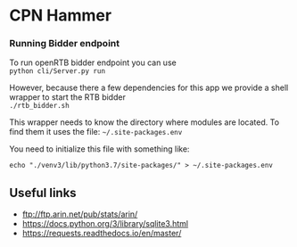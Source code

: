 # CPN Hammer

### Running Bidder endpoint

To run openRTB bidder endpoint you can use <br>
`python cli/Server.py run`

However, because there a few dependencies for this app we provide a shell wrapper to start the RTB bidder<br>
`./rtb_bidder.sh`

This wrapper needs to know the directory where modules are located. To find them it uses the file:
`~/.site-packages.env`

You need to initialize this file with something like:<br>

`echo "./venv3/lib/python3.7/site-packages/" > ~/.site-packages.env`




## Useful links
* ftp://ftp.arin.net/pub/stats/arin/
* https://docs.python.org/3/library/sqlite3.html
* https://requests.readthedocs.io/en/master/

